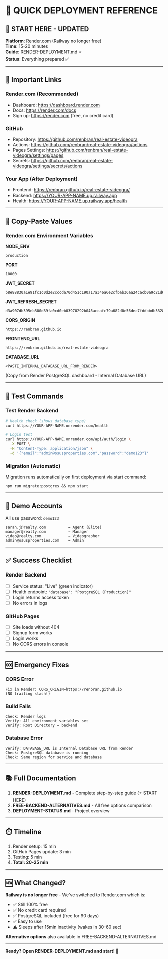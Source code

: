 # 🎯 QUICK DEPLOYMENT REFERENCE

## 📍 START HERE - UPDATED

**Platform**: Render.com (Railway no longer free)  
**Time**: 15-20 minutes  
**Guide**: RENDER-DEPLOYMENT.md ⭐  
**Status**: Everything prepared ✅

---

## 🔗 Important Links

### Render.com (Recommended)
- Dashboard: https://dashboard.render.com
- Docs: https://render.com/docs
- Sign up: https://render.com (free, no credit card)

### GitHub
- Repository: https://github.com/renbran/real-estate-videogra
- Actions: https://github.com/renbran/real-estate-videogra/actions
- Pages Settings: https://github.com/renbran/real-estate-videogra/settings/pages
- Secrets: https://github.com/renbran/real-estate-videogra/settings/secrets/actions

### Your App (After Deployment)
- Frontend: https://renbran.github.io/real-estate-videogra/
- Backend: https://YOUR-APP-NAME.up.railway.app
- Health: https://YOUR-APP-NAME.up.railway.app/health

---

## 🔑 Copy-Paste Values

### Render.com Environment Variables

**NODE_ENV**
```
production
```

**PORT**
```
10000
```

**JWT_SECRET**
```
b8e88830a1e91fc1c0d2e2cccda70d451c190a17a346a6e2cfbab36aa24cacb0a9c21d66acd26749e6874403d46aff4ef182af8469e7c87f88e2549e841e7a77
```

**JWT_REFRESH_SECRET**
```
d3a907db395eb800d39fa0cd0eb03970292b046accafc79a682d0e56dec7fddbbdb532885ddb8a42f5fb4eb403a0491c8f9f05b538da7172014412ba8a3dfeb3
```

**CORS_ORIGIN**
```
https://renbran.github.io
```

**FRONTEND_URL**
```
https://renbran.github.io/real-estate-videogra
```

**DATABASE_URL**
```
<PASTE_INTERNAL_DATABASE_URL_FROM_RENDER>
```
(Copy from Render PostgreSQL dashboard - Internal Database URL)

---

## 🧪 Test Commands

### Test Render Backend
```bash
# Health check (shows database type)
curl https://YOUR-APP-NAME.onrender.com/health

# Login test
curl https://YOUR-APP-NAME.onrender.com/api/auth/login \
  -X POST \
  -H "Content-Type: application/json" \
  -d '{"email":"admin@osusproperties.com","password":"demo123"}'
```

### Migration (Automatic)
Migration runs automatically on first deployment via start command:
```
npm run migrate:postgres && npm start
```

---

## 👤 Demo Accounts

All use password: `demo123`

```
sarah.j@realty.com          → Agent (Elite)
manager@realty.com          → Manager
video@realty.com            → Videographer
admin@osusproperties.com    → Admin
```

---

## ✅ Success Checklist

### Render Backend
- [ ] Service status: "Live" (green indicator)
- [ ] Health endpoint: `"database": "PostgreSQL (Production)"`
- [ ] Login returns access token
- [ ] No errors in logs

### GitHub Pages
- [ ] Site loads without 404
- [ ] Signup form works
- [ ] Login works
- [ ] No CORS errors in console

---

## 🆘 Emergency Fixes

### CORS Error
```
Fix in Render: CORS_ORIGIN=https://renbran.github.io
(NO trailing slash!)
```

### Build Fails
```
Check: Render logs
Verify: All environment variables set
Verify: Root Directory = backend
```

### Database Error
```
Verify: DATABASE_URL is Internal Database URL from Render
Check: PostgreSQL database is running
Check: Same region for service and database
```

---

## 📚 Full Documentation

1. **RENDER-DEPLOYMENT.md** - Complete step-by-step guide (⭐ START HERE)
2. **FREE-BACKEND-ALTERNATIVES.md** - All free options comparison
3. **DEPLOYMENT-STATUS.md** - Project overview

---

## ⏱️ Timeline

1. Render setup: 15 min
2. GitHub Pages update: 3 min
3. Testing: 5 min
4. **Total: 20-25 min**

---

## 🆕 What Changed?

**Railway is no longer free** - We've switched to Render.com which is:
- ✅ Still 100% free
- ✅ No credit card required
- ✅ PostgreSQL included (free for 90 days)
- ✅ Easy to use
- ⚠️ Sleeps after 15min inactivity (wakes in 30-60 sec)

**Alternative options** also available in FREE-BACKEND-ALTERNATIVES.md

---

**Ready? Open RENDER-DEPLOYMENT.md and start! 🚀**
